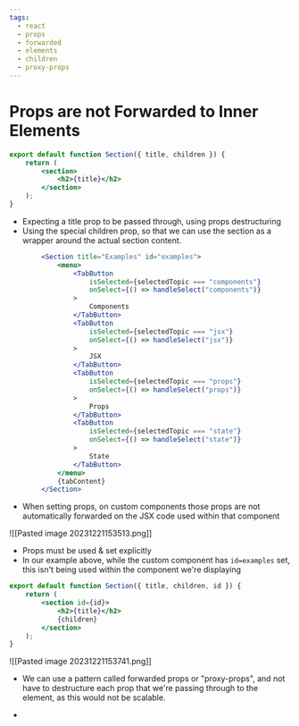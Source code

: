 ```yaml
---
tags:
  - react
  - props
  - forwarded
  - elements
  - children
  - proxy-props
---
```

# Props are not Forwarded to Inner Elements

```jsx
export default function Section({ title, children }) {
	return (
		<section>
			<h2>{title}</h2>
		</section>
	);
}
```

* Expecting a title prop to be passed through, using props destructuring
* Using the special children prop, so that we can use the section as a wrapper around the actual section content.

```jsx
		<Section title="Examples" id="examples">
			<menu>
				<TabButton
					isSelected={selectedTopic === "components"}
					onSelect={() => handleSelect("components")}
				>
					Components
				</TabButton>
				<TabButton
					isSelected={selectedTopic === "jsx"}
					onSelect={() => handleSelect("jsx")}
				>
					JSX
				</TabButton>
				<TabButton
					isSelected={selectedTopic === "props"}
					onSelect={() => handleSelect("props")}
				>
					Props
				</TabButton>
				<TabButton
					isSelected={selectedTopic === "state"}
					onSelect={() => handleSelect("state")}
				>
					State
				</TabButton>
			</menu>
			{tabContent}
		</Section>
```

* When setting props, on custom components those props are not automatically forwarded on the JSX code used within that component

![[Pasted image 20231221153513.png]]
* Props must be used & set explicitly
* In our example above, while the custom component has `id=examples` set, this isn't being used within the component we're displaying

```jsx
export default function Section({ title, children, id }) {
	return (
		<section id={id}>
			<h2>{title}</h2>
			{children}
		</section>
	);
}
```
![[Pasted image 20231221153741.png]]

* We can use a pattern called forwarded props or "proxy-props", and not have to destructure each prop that we're passing through to the element, as this would not be scalable.

* 


